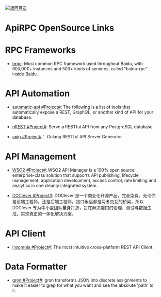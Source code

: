[![返回目录](https://user-images.githubusercontent.com/5803001/38079637-ff0abcf0-3371-11e8-9b76-ad651620afc7.jpg)](https://github.com/wxyyxc1992/Awesome-Links)

# ApiRPC OpenSource Links

# RPC Frameworks

* [brpc](https://github.com/brpc/brpc): Most common RPC framework used throughout Baidu, with 600,000+ instances and 500+ kinds of services, called "baidu-rpc" inside Baidu.

# API Automation

* [automatic-api #Project#](https://github.com/dbohdan/automatic-api): The following is a list of tools that automatically expose a REST, GraphQL, or another kind of API for your database.

* [pREST #Project#](https://github.com/prest/prest): Serve a RESTful API from any PostgreSQL database

* [apig #Project#](https://github.com/wantedly/apig)： Golang RESTful API Server Generator

# API Management

* [WSO2 #Project#](https://wso2.com/api-management/): WSO2 API Manager is a 100% open source enterprise-class solution that supports API publishing, lifecycle management, application development, access control, rate limiting and analytics in one cleanly integrated system.

* [DOClever #Project#](https://github.com/sx1989827/DOClever): DOClever 是一个商业化开源产品，完全免费。无论你是前端工程师，还是后端工程师，接口永远都是两者交互的桥梁，所以 DOClever 专为中小型团队量身打造，旨在解决接口的管理，测试与数据生成，实现真正的一体化解决方案。

# API Client

* [insomnia #Project#](https://github.com/getinsomnia/insomnia): The most intuitive cross-platform REST API Client.

# Data Formatter

* [gron #Project#](https://github.com/tomnomnom/gron): gron transforms JSON into discrete assignments to make it easier to grep for what you want and see the absolute 'path' to it.
